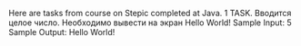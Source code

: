 Here are tasks from course on Stepic completed at Java. 
1 TASK. 
  Вводится целое число. Необходимо вывести на экран Hello World!﻿ 
Sample Input: 5 
Sample Output: Hello World! 
